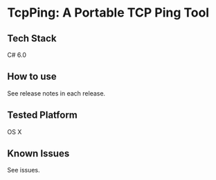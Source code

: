 # TcpPing: A Portable TCP Ping Tool

## Tech Stack
C# 6.0

## How to use
See release notes in each release.

## Tested Platform
OS X

## Known Issues
See issues.